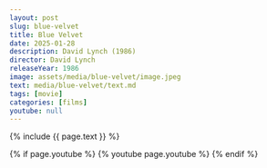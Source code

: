 ```yaml
---
layout: post
slug: blue-velvet
title: Blue Velvet
date: 2025-01-28
description: David Lynch (1986)
director: David Lynch
releaseYear: 1986
image: assets/media/blue-velvet/image.jpeg
text: media/blue-velvet/text.md
tags: [movie]
categories: [films]
youtube: null
---
```


{% include  {{ page.text }} %}

{% if page.youtube %}
  {% youtube page.youtube %}
{% endif %}

